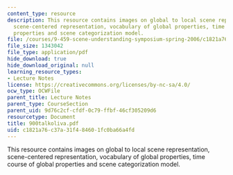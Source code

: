 ```yaml
---
content_type: resource
description: This resource contains images on global to local scene representation,
  scene-centered representation, vocabulary of global properties, time course of global
  properties and scene categorization model.
file: /courses/9-459-scene-understanding-symposium-spring-2006/c1821a76c37a31f484601fc0ba66a4fd_900talkoliva.pdf
file_size: 1343042
file_type: application/pdf
hide_download: true
hide_download_original: null
learning_resource_types:
- Lecture Notes
license: https://creativecommons.org/licenses/by-nc-sa/4.0/
ocw_type: OCWFile
parent_title: Lecture Notes
parent_type: CourseSection
parent_uid: 9d76c2cf-cfdf-0c79-ffbf-46cf305209d6
resourcetype: Document
title: 900talkoliva.pdf
uid: c1821a76-c37a-31f4-8460-1fc0ba66a4fd
---
```

This resource contains images on global to local scene representation, scene-centered representation, vocabulary of global properties, time course of global properties and scene categorization model.